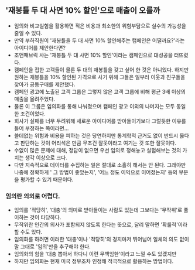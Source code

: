 ## '재봉틀 두 대 사면 10% 할인'으로 매출이 오를까
- 임의화 비교실험을 활용하면 적은 비용과 최소한의 위험부담으로 실수의 가능성을 줄일 수 있다.
- 만약 부하직원이 '재봉틀을 두 대 사면 10% 할인해주는 캠페인은 어떨까요?'라는 아이디어를 제안한다면?
- 조앤패브릭 사는 '재봉틀 두 대 사면 10% 할인'이라는 캠페인으로 대성공을 터뜨렸다. 
- 캠페인을 접한 고객들이 물론 두 대의 재봉틀을 갖고 싶어 한 것은 아니었다. 하지만 원하는 재봉틀을 10% 할인된 가격으로 사기 위해 그들은 일부러 이웃과 친구들을 찾아가 공동구매를 제안했다.
- 캠페인 광고에 노출된 고객 그룹은 그렇지 않은 고객 그룹에 비해 평균 3배 이상의 매출을 올려주었다.
- 물론 이 그룹은 임의화를 통해 나눠졌으며 캠페인 광고 이외의 나머지는 모두 동일한 조건이었다.
- 회사가 실패를 너무 두려워해 새로운 아이디어를 받아들이기보다 그럴듯한 이유를 들어 부정하는 쪽이라면...
- 쓸데없는 위험과 비용을 피하는 것은 당연하지만 통계학적 근거도 없이 반드시 옳다고 판단하는 것이 어리석은 만큼 무조건 잘못이라고 여기는 것 또한 잘못이다.
- 수없이 많은 문제에 대해, 정답이 없으면 우선 임의로 정해놓고 실험해보는 것의 가치는 생각 이상으로 크다.
- 다만 지속적으로 데이터를 수집하는 일은 절대로 소홀히 해서는 안 된다. 그래야만 나중에 정확하게 ' 그 방법이 좋았는지', '어느 정도 이익으로 이어졌는지' 등의 부분을 평가할 수 있기 때문이다.
### 임의란 의외로 어렵다.
- 임의를 '적당히', '대충'의 의미로 받아들이는 사람도 있는데 그보다는 '무작위'로 풀이하는 것이 타당하다.
- 무작위란 인간의 의사가 포함되지 않도록 한다는 뜻으로, 달리 말하면 '확룰적'이라 할 수도 있다.
- 임의화를 하려면 이러한 '대충'이나 '적당히'의 경지마저 뛰어넘어 일체의 의도 없이 말 그대로 '임의'만을 추구해야 한다.
- 임의화의 힘을 '대충 뽑아서 하다니 이런 무책임한'이라고 느낄 수도 있겠지만
- 하지만 임의화는 현재 미국 정부조차 인정해 적극적으로 활용하는 방법이다.